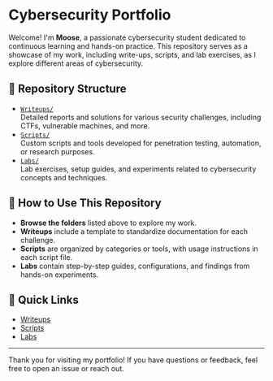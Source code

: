 # Cybersecurity Portfolio

Welcome! I'm **Moose**, a passionate cybersecurity student dedicated to continuous learning and hands-on practice. This repository serves as a showcase of my work, including write-ups, scripts, and lab exercises, as I explore different areas of cybersecurity.

## 📁 Repository Structure

- [`Writeups/`](./Writeups/)  
  Detailed reports and solutions for various security challenges, including CTFs, vulnerable machines, and more.
- [`Scripts/`](./Scripts/)  
  Custom scripts and tools developed for penetration testing, automation, or research purposes.
- [`Labs/`](./Labs/)  
  Lab exercises, setup guides, and experiments related to cybersecurity concepts and techniques.

## 🚀 How to Use This Repository

- **Browse the folders** listed above to explore my work.
- **Writeups** include a template to standardize documentation for each challenge.
- **Scripts** are organized by categories or tools, with usage instructions in each script file.
- **Labs** contain step-by-step guides, configurations, and findings from hands-on experiments.

## 🔗 Quick Links

- [Writeups](./Writeups/)
- [Scripts](./Scripts/)
- [Labs](./Labs/)

---

Thank you for visiting my portfolio! If you have questions or feedback, feel free to open an issue or reach out.
